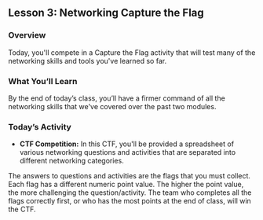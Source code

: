 ## Lesson 3: Networking Capture the Flag 
 
### Overview

Today, you'll compete in a Capture the Flag activity that will test many of the networking skills and tools you've learned so far.
 
### What You’ll Learn
 
By the end of today’s class, you’ll have a firmer command of all the networking skills that we've covered over the past two modules.

### Today’s Activity

* **CTF Competition:** In this CTF, you'll be provided a spreadsheet of various networking questions and activities that are separated into different networking categories.

The answers to questions and activities are the flags that you must collect. Each flag has a different numeric point value. The higher the point value, the more challenging the question/activity. The team who completes all the flags correctly first, or who has the most points at the end of class, will win the CTF.

